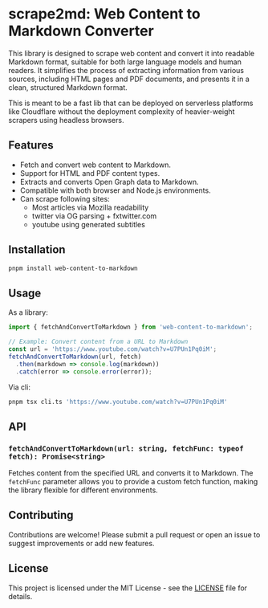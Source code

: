 
# scrape2md: Web Content to Markdown Converter

This library is designed to scrape web content and convert it into readable Markdown format, suitable for both large language models and human readers. It simplifies the process of extracting information from various sources, including HTML pages and PDF documents, and presents it in a clean, structured Markdown format.

This is meant to be a fast lib that can be deployed on serverless platforms like Cloudflare without the deployment complexity of heavier-weight scrapers using headless browsers.

## Features

- Fetch and convert web content to Markdown.
- Support for HTML and PDF content types.
- Extracts and converts Open Graph data to Markdown.
- Compatible with both browser and Node.js environments.
- Can scrape following sites:
    * Most articles via Mozilla readability
    * twitter via OG parsing + fxtwitter.com
    * youtube using generated subtitles

## Installation

```bash
pnpm install web-content-to-markdown
```

## Usage

As a library:

```js
import { fetchAndConvertToMarkdown } from 'web-content-to-markdown';

// Example: Convert content from a URL to Markdown
const url = 'https://www.youtube.com/watch?v=U7PUn1Pq0iM';
fetchAndConvertToMarkdown(url, fetch)
  .then(markdown => console.log(markdown))
  .catch(error => console.error(error));
```

Via cli:
```bash
pnpm tsx cli.ts 'https://www.youtube.com/watch?v=U7PUn1Pq0iM'
```

## API

### `fetchAndConvertToMarkdown(url: string, fetchFunc: typeof fetch): Promise<string>`

Fetches content from the specified URL and converts it to Markdown. The `fetchFunc` parameter allows you to provide a custom fetch function, making the library flexible for different environments.

## Contributing

Contributions are welcome! Please submit a pull request or open an issue to suggest improvements or add new features.

## License

This project is licensed under the MIT License - see the [LICENSE](LICENSE) file for details.
